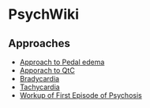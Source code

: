# PsychWiki

## Approaches
- [Approach to Pedal edema](https://psychclerk.github.io/Writer/notes/Approaches/Approach_Pedal_Edema.md.html)
- [Apporach to QtC](https://psychclerk.github.io/Writer/notes/Approaches/Approach_QTc.md.html)
- [Bradycardia](https://psychclerk.github.io/Writer/notes/Approaches/Bradycardia.md.html)
- [Tachycardia](https://psychclerk.github.io/Writer/notes/Approaches/Tachycardia.md.html)
- [Workup of First Episode of Psychosis]((https://psychclerk.github.io/Writer/notes/Approaches/workupFEP.md.html))